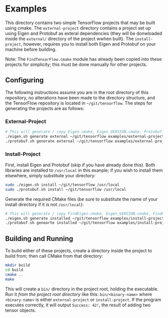 # Examples

This directory contains two simple TensorFlow projects that may be built using cmake. The `external-project`
directory contains a project set up using Eigen and Protobuf as exteral dependencies (they will be donwloaded
inside the `external/` directory of the project wwhen built).  The `install-project`, however, requires you to
install both Eigen and Protobuf on your machine before building.

Note: The `FindTensorFlow.cmake` module has already been copied into these projects for simplicity; this must be
done manually for other projects.

## Configuring
The following instructions assume you are in the root directory of this repository, no alterations have been made
to the directory structure, and the TensorFlow repository is located in `~/git/tensorflow`.  The steps for generating
the projects are as follows:

### External-Project
```bash
# This will generate / copy Eigen.cmake, Eigen_VERSION.cmake, Protobuf.cmake, and Protobuf_VERSION.cmake
./eigen.sh generate external ~/git/tensorflow examples/external-project/cmake/Modules examples/external-project/cmake/Modules
./protobuf.sh generate external ~/git/tensorflow examples/external-project/cmake/Modules examples/external-project/cmake/Modules
```

### Install-Project
First, install Eigen and Protobuf (skip if you have already done this).  Both libraries are installed to `/usr/local` in this
exanple; if you wish to install them elsewhere, simply substitute your directory:
```bash
sudo ./eigen.sh install ~/git/tensorflow /usr/local
sudo ./protobuf.sh install ~/git/tensorflow /usr/local
```

Generate the required CMake files (be sure to substitute the name of your install directory if it is not `/usr/local`):
```bash
# This will generate / copy FindEigen.cmake, Eigen_VERSION.cmake, FindProtobuf.cmake, and Protobuf_VERSION.cmake
./eigen.sh generate installed ~/git/tensorflow examples/install-project/cmake/Modules /usr/local
./protobuf.sh genearte installed ~/git/tensorflow examples/install-project/cmake/Modules /usr/local
```

## Building and Running
To build either of these projects, create a directory inside the project to build from; then call CMake
from that directory:

```bash
mkdir build
cd build
cmake ..
make
```

This will create a `bin/` directory in the project root, holding the executable. Run it *from the project root
directory* like this: `bin/<binary-name>` where `<binary-name>` is either `external-project` or `install-project`.
If the program executes correctly, it will output `Success: 42!`, the result of adding two tensor objects.